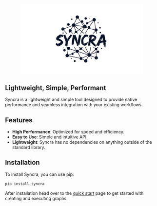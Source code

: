 <div align="center">

<picture>
  <source media="(prefers-color-scheme: light)" srcset="assets/logo_nobg.png" alt="Syncra Logo" width="80%" height="50%">
  <source media="(prefers-color-scheme: dark)" srcset="assets/logo.png" alt="Syncra Logo" width="80%" height="50%">
  <img src="assets/logo_nobg.png" alt="Syncra Logo" width="80%" height="50%">
</picture>

</div>


## Lightweight, Simple, Performant

Syncra is a lightweight and simple tool designed to provide native performance and seamless integration with your existing workflows. 

## Features

- **High Performance**: Optimized for speed and efficiency.
- **Easy to Use**: Simple and intuitive API.
- **Lightweight**: Syncra has no dependencies on anything outside of the standard library.


## Installation

To install Syncra, you can use pip:

```sh
pip install syncra
```

After installation head over to the [quick start](quick_start.md) page to get started with creating and executing graphs.
